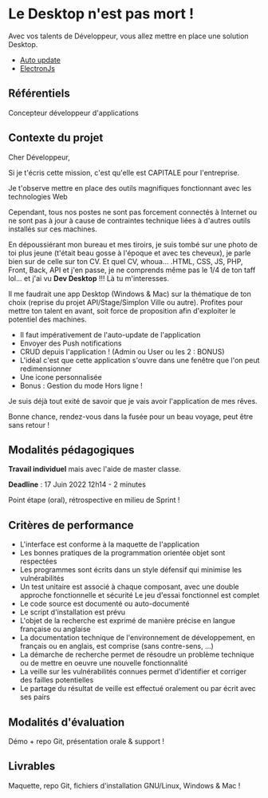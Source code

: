 # Le Desktop n'est pas mort !

Avec vos talents de Développeur, vous allez mettre en place une solution Desktop.

- [Auto update](https://medium.com/@johndyer24/creating-and-deploying-an-auto-updating-electron-app-for-mac-and-windows-using-electron-builder-6a3982c0cee6)
- [ElectronJs](https://www.electronjs.org)

## Référentiels

Concepteur développeur d'applications

## Contexte du projet

Cher Développeur,

Si je t'écris cette mission, c'est qu'elle est CAPITALE pour l'entreprise.

Je t'observe mettre en place des outils magnifiques fonctionnant avec les technologies Web

Cependant, tous nos postes ne sont pas forcement connectés à Internet ou ne sont pas à jour à cause de contraintes technique liées à d'autres outils installés sur ces machines.

En dépoussiérant mon bureau et mes tiroirs, je suis tombé sur une photo de toi plus jeune (t'était beau gosse à l'époque et avec tes cheveux), je parle bien sur de celle sur ton CV. Et quel CV, whoua... .HTML, CSS, JS, PHP, Front, Back, API et j'en passe, je ne comprends même pas le 1/4 de ton taff lol... et j'ai vu **Dev Desktop** !!! Là tu m'interesses.

Il me faudrait une app Desktop (Windows & Mac) sur la thématique de ton choix (reprise du projet API/Stage/Simplon Ville ou autre). Profites pour mettre ton talent en avant, soit force de proposition afin d'exploiter le potentiel des machines.

- Il faut impérativement de l'auto-update de l'application
- Envoyer des Push notifications
- CRUD depuis l'application ! (Admin ou User ou les 2 : BONUS)
- L'idéal c'est que cette application s'ouvre dans une fenêtre que l'on peut redimensionner
- Une icone personnalisée
- Bonus : Gestion du mode Hors ligne !

Je suis déjà tout exité de savoir que je vais avoir l'application de mes rêves.

Bonne chance, rendez-vous dans la fusée pour un beau voyage, peut être sans retour !

## Modalités pédagogiques

**Travail individuel** mais avec l'aide de master classe.

**Deadline** : 17 Juin 2022 12h14 - 2 minutes

Point étape (oral), rétrospective en milieu de Sprint !

## Critères de performance

- L'interface est conforme à la maquette de l'application
- Les bonnes pratiques de la programmation orientée objet sont respectées
- Les programmes sont écrits dans un style défensif qui minimise les vulnérabilités
- Un test unitaire est associé à chaque composant, avec une double approche fonctionnelle et sécurité Le jeu d'essai fonctionnel est complet
- Le code source est documenté ou auto-documenté
- Le script d'installation est prévu
- L'objet de la recherche est exprimé de manière précise en langue française ou anglaise
- La documentation technique de l'environnement de développement, en français ou en anglais, est comprise (sans contre-sens, ...)
- La démarche de recherche permet de résoudre un problème technique ou de mettre en oeuvre une nouvelle fonctionnalité
- La veille sur les vulnérabilités connues permet d'identifier et corriger des failles potentielles
- Le partage du résultat de veille est effectué oralement ou par écrit avec ses pairs

## Modalités d'évaluation

Démo + repo Git, présentation orale & support !

## Livrables

Maquette, repo Git, fichiers d'installation GNU/Linux, Windows & Mac !
